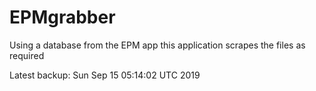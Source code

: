 # EPMgrabber
Using a database from the EPM app this application scrapes the files as required


Latest backup: Sun Sep 15 05:14:02 UTC 2019

